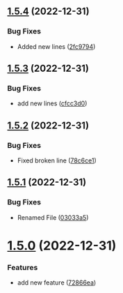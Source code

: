 ## [1.5.4](https://github.com/JayNg96/ReleasesFlow/compare/v1.5.3...v1.5.4) (2022-12-31)


### Bug Fixes

* Added new lines ([2fc9794](https://github.com/JayNg96/ReleasesFlow/commit/2fc97946c82444ea42c3e9936d37126b0372b5bb))



## [1.5.3](https://github.com/JayNg96/ReleasesFlow/compare/v1.5.2...v1.5.3) (2022-12-31)


### Bug Fixes

* add new lines ([cfcc3d0](https://github.com/JayNg96/ReleasesFlow/commit/cfcc3d056daa320ee52efa78d54bd7abb1a0157f))



## [1.5.2](https://github.com/JayNg96/ReleasesFlow/compare/v1.5.1...v1.5.2) (2022-12-31)


### Bug Fixes

* Fixed broken line ([78c6ce1](https://github.com/JayNg96/ReleasesFlow/commit/78c6ce198dd1d0a3a4389d4d21a74f2b4fc40764))



## [1.5.1](https://github.com/JayNg96/ReleasesFlow/compare/v1.5.0...v1.5.1) (2022-12-31)


### Bug Fixes

* Renamed File ([03033a5](https://github.com/JayNg96/ReleasesFlow/commit/03033a57db2297ff1fa0b728be3f3493f365848f))



# [1.5.0](https://github.com/JayNg96/ReleasesFlow/compare/v1.4.0...v1.5.0) (2022-12-31)


### Features

* add new feature ([72866ea](https://github.com/JayNg96/ReleasesFlow/commit/72866ea195a360bd8b8a492d5df3ceffe9405748))



